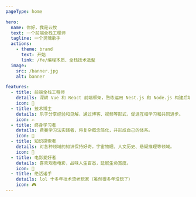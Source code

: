 ```yaml
---
pageType: home

hero:
  name: 你好，我是云牧
  text: 一个前端全栈工程师
  tagline: 一个灵魂歌手
  actions:
    - theme: brand
      text: 开始
      link: /fe/编程本质、全栈技术选型
  image:
    src: /banner.jpg
    alt: banner

features:
  - title: 前端全栈工程师
    details: 深耕 Vue 和 React 前端框架，熟练运用 Nest.js 和 Node.js 构建后端系统。
    icon: 🚀
  - title: 技术博主
    details: 乐于分享经验和见解，通过博客、视频等形式，促进互相学习和共同进步。
    icon: ✍️
  - title: 终身学习者
    details: 费曼学习法实践者，将复杂概念简化，并形成自己的体系。
    icon: 🌱
  - title: 知识探索者
    details: 对各种领域的知识保持好奇，宇宙物理、人文历史、悬疑推理等领域。
    icon: 🔭
  - title: 电影爱好者
    details: 喜欢观看电影，品味人生百态，延展生命宽度。
    icon: 🎥
  - title: 绝活诺手
    details: lol 十多年技术流老玩家（虽然很多年没玩了）
    icon: 🎮
---
```

